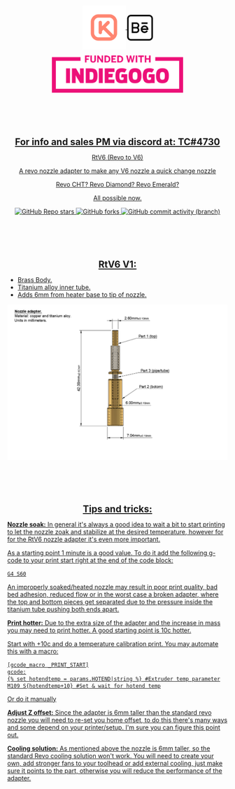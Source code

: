 
<p align="center" style="margin-bottom: 0px !important;">
 <a href="https://github.com/keyquesttech">
  <img width="100" src="https://github.com/keyquesttech/Rtv6/blob/main/Imgs/nbgicon.png?raw=true" alt="Keyquest logo" align="center">
   <a href="https://www.behance.net/matiasms">
    <img width="59" src="https://github.com/keyquesttech/Rtv6/blob/main/Imgs/behance.png?raw=true" align="center">
</p>

<p align="center" style="margin-bottom: 0px !important;">
  <a href="https://igg.me/at/rtv6/x/33605500#/">
    <img width="300" src="https://github.com/keyquesttech/Rtv6/blob/main/Imgs/gogo.png?raw=true" align="center">
</p>
 
 <p align="center" style="margin-top: 100px !important;">
  <h2 align="center" style="margin-bottom: 0px;">For info and sales PM via discord at: TC#4730</h2>
</p>
 
</div>
<p align="center" >RtV6 (Revo to V6)</p>
<p align="center" >A revo nozzle adapter to make any V6 nozzle a quick change nozzle</p>
<p align="center" >Revo CHT? Revo Diamond? Revo Emerald?</p>
<p align="center" >All possible now.</p>
</div>

<div align="center" >
  
  ![GitHub Repo stars](https://img.shields.io/github/stars/keyquesttech/Rtv6?color=%23ff8672)
  ![GitHub forks](https://img.shields.io/github/forks/keyquesttech/Rtv6?color=%238ce2d0)
  ![GitHub commit activity (branch)](https://img.shields.io/github/commit-activity/w/keyquesttech/Rtv6?)

<p align="center" style="margin-top: 100px !important;">
  <h2 align="center" style="margin-bottom: 0px;">RtV6 V1:</h2>
</p>

</div>

 - Brass Body.
 - Titanium alloy inner tube.
 - Adds 6mm from heater base to tip of nozzle.

<p align="center" style="margin-bottom: 0px !important;">
  <img width="900" src="https://github.com/keyquesttech/Rtv6/blob/main/Imgs/1.PNG?raw=true" alt="Keyquest logo" align="center">
</p>

<p align="center" style="margin-top: 100px !important;">
  <h2 align="center" style="margin-bottom: 0px;">Tips and tricks:</h2>
</p>

**Nozzle soak:**
In general it's always a good idea to wait a bit to start printing to let the nozzle zoak and stabilize at the desired temperature, however for for the RtV6 nozzle adapter it's even more important.

As a starting point 1 minute is a good value. To do it add the following g-code to your print start right at the end of the code block:

    G4 S60

An improperly soaked/heated nozzle may result in poor print quality, bad bed adhesion, reduced flow or in the worst case 
a broken adapter, where the top and bottom pieces get separated due to the pressure inside the titanium tube pushing both ends apart.

**Print hotter:**
Due to the extra size of the adapter and the increase in mass you may need to print hotter. A good starting point is 10c hotter.

Start with +10c and do a temperature calibration print. You may automate this with a macro:

    [gcode_macro _PRINT_START]
	gcode:
    {% set hotendtemp = params.HOTEND|string %} #Extruder temp parameter
    M109 S{hotendtemp+10} #Set & wait for hotend temp

 Or do it manually
 
**Adjust Z offset:**
Since the adapter is 6mm taller than the standard revo nozzle you will need to re-set you home offset, to do this there's many ways and some depend on your printer/setup. I'm sure you can figure this point out.

**Cooling solution:**
As mentioned above the nozzle is 6mm taller, so the standard Revo cooling solution won't work. You will need to create your own, add stronger fans to your toolhead or add external cooling, just make sure it points to the part, otherwise you will reduce the performance of the adapter.
